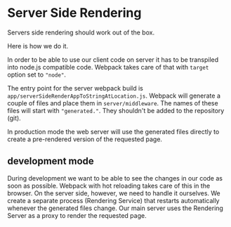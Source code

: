 # Server Side Rendering

Servers side rendering should work out of the box.

Here is how we do it.

In order to be able to use our client code on server it has to be transpiled into node.js compatible code.
Webpack takes care of that with `target` option set to `"node"`.

The entry point for the server webpack build is `app/serverSideRenderAppToStringAtLocation.js`.
Webpack will generate a couple of files and place them in `server/middleware`. The names of these files will
start with `"generated."`. They shouldn't be added to the repository (git).

In production mode the web server will use the generated files directly to create a pre-rendered version of
the requested page.

## development mode

During development we want to be able to see the changes in our code as soon as possible.
Webpack with hot reloading takes care of this in the browser.
On the server side, however, we need to handle it ourselves.
We create a separate process (Rendering Service) that restarts automatically whenever the
generated files change. Our main server uses the Rendering Server as a proxy to render the requested page.
